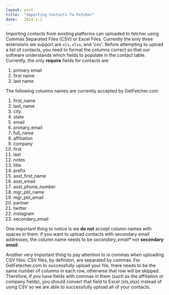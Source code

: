 ```yaml
---
layout: post
title:  "Importing Contacts To Fetcher"
date:   2014-1-1
---
```


Importing contacts from existing platforms can uploaded to fetcher using Commas Separated Files (CSV) or Excel Files. Currently the only three extensions we support are `xls`, `xlsx`, and 'csv'. Before attempting to upload a list of contacts, you need to format the columns correct so that our software understands which fields to populate in the contact table. Currently, the only **require** fields for contacts are:

1. primary email
1. first name
1. last name

The following columns names are currently accepted by GetFetcher.com


1. first_name
1. last_name
1. city
1. state
1. email
1. primary_email
1. full_name
1. affiliation
1. company
1. first
1. last
1. notes
1. title
1. prefix
1. asst_first_name
1. asst_email
1. asst_phone_number
1. mgr_pbl_name
1. mgr_pbl_email
1. partner
1. twitter
1. instagram
1. secondary_email

One important thing to notice is we **do not** accept column names with spaces in them: if you want to upload contacts with secondary email addresses, the column name needs to be *secondary_email**  not **secondary email**.

Another very important thing to pay attention to is commas when uploading CSV files: CSV files, by definiton, are separated by commas. For GetFetecher.com to successfully upload your file, there needs to be the same number of columns in each row, otherwise that row will be skipped. Therefore, if you have fields with commas in them (such as the affiliation or company fields), you should convert that field to Excel (xls,xlsx) instead of using CSV so we are  able to successfully upload all of your contacts.